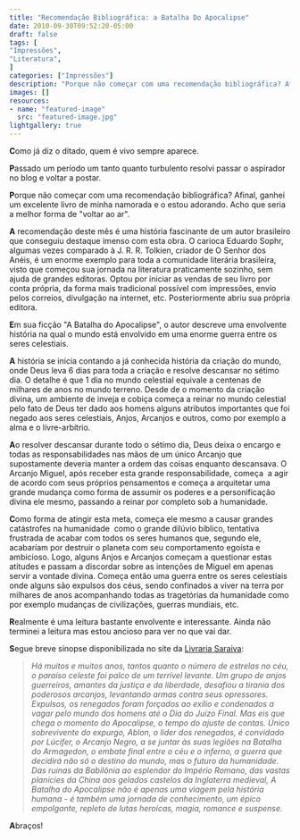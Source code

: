 ```yaml
---
title: "Recomendação Bibliográfica: a Batalha Do Apocalipse"
date: 2010-09-30T09:52:20-05:00
draft: false
tags: [
"Impressões",
"Literatura",
]
categories: ["Impressões"]
description: "Porque não começar com uma recomendação bibliográfica? Afinal, ganhei um excelente livro de minha namorada e o estou adorando. Acho que seria a melhor forma de voltar ao ar."
images: []
resources:
- name: "featured-image"
  src: "featured-image.jpg"
lightgallery: true
---
```

**C**omo já diz o ditado, quem é vivo sempre aparece.

**P**assado um período um tanto quanto turbulento resolvi passar o aspirador no blog e voltar a postar.

<!--more-->

**P**orque não começar com uma recomendação bibliográfica? Afinal, ganhei um excelente livro de minha namorada e o estou adorando. Acho que seria a melhor forma de "voltar ao ar".

**A** recomendação deste mês é uma história fascinante de um autor brasileiro que conseguiu destaque imenso com esta obra. O carioca Eduardo Sophr, algumas vezes comparado à J. R. R. Tolkien, criador de O Senhor dos Anéis, é um enorme exemplo para toda a comunidade literária brasileira, visto que começou sua jornada na literatura praticamente sozinho, sem ajuda de grandes editoras. Optou por iniciar as vendas de seu livro por conta própria, da forma mais tradicional possível com impressões, envio pelos correios, divulgação na internet, etc. Posteriormente abriu sua própria editora.

**E**m sua ficção "A Batalha do Apocalipse", o autor descreve uma envolvente história na qual o mundo está envolvido em uma enorme guerra entre os seres celestiais.

**A** história se inicia contando a já conhecida história da criação do mundo, onde Deus leva 6 dias para toda a criação e resolve descansar no sétimo dia. O detalhe é que 1 dia no mundo celestial equivale a centenas de milhares de anos no mundo terreno. Desde de o momento da criação divina, um ambiente de inveja e cobiça começa a reinar no mundo celestial pelo fato de Deus ter dado aos homens alguns atributos importantes que foi negado aos seres celestiais, Anjos, Arcanjos e outros, como por exemplo a alma e o lívre-arbítrio.

**A**o resolver descansar durante todo o sétimo dia, Deus deixa o encargo e todas as responsabilidades nas mãos de um único Arcanjo que supostamente deveria manter a ordem das coisas enquanto descansava. O Arcanjo Miguel, após receber esta grande responsabilidade, começa  a agir de acordo com seus próprios pensamentos e começa a arquitetar uma grande mudança como forma de assumir os poderes e a personificação divina ele mesmo, passando a reinar por completo sob a humanidade.

**C**omo forma de atingir esta meta, começa ele mesmo a causar grandes catástrofes na humanidade  como o grande dilúvio bíblico, tentativa frustrada de acabar com todos os seres humanos que, segundo ele, acabaríam por destruir o planeta com seu comportamento egoísta e ambicioso. Logo, alguns Anjos e Arcanjos começam a questionar estas atitudes e passam a discordar sobre as intenções de Miguel em apenas servir a vontade divina. Começa então uma guerra entre os seres celestiais onde alguns são expulsos dos céus, sendo confinados a viver na terra por milhares de anos acompanhando todas as tragetórias da humanidade como por exemplo mudanças de civilizações, guerras mundiais, etc.

**R**ealmente é uma leitura bastante envolvente e interessante. Ainda não terminei a leitura mas estou ancioso para ver no que vai dar.

**S**egue breve sinopse disponibilizada no site da [Livraria Saraiva](https://www.livrariasaraiva.com.br/produto/3047055/a-batalha-do-apocalipse-da-queda-dos-anjos-ao-crepusculo-do-mundo/?ID=C94920877DA091E09270F0917):

> _Há muitos e muitos anos, tantos quanto o número de estrelas no céu, o  paraíso celeste foi palco de um terrível levante. Um grupo de anjos  guerreiros,  amantes da justiça e da liberdade, desafiou a tirania dos poderosos  arcanjos, levantando armas contra seus opressores. Expulsos, os  renegados foram  forçados ao exílio e condenados a vagar pelo mundo dos homens até o Dia  do Juízo Final. Mas eis que chega o momento do Apocalipse, o tempo do  ajuste  de contas. Único sobrevivente do expurgo, Ablon, o líder dos renegados, é  convidado por Lúcifer, o Arcanjo Negro, a se juntar às suas legiões na  Batalha do Armagedon, o embate final entre o céu e o inferno, a guerra  que decidirá não só o destino do mundo, mas o futuro da humanidade. Das  ruínas  da Babilônia ao esplendor do Império Romano, das vastas planícies da  China aos gelados castelos da Inglaterra medieval, A Batalha do  Apocalipse não é  apenas uma viagem pela história humana - é também uma jornada de  conhecimento, um épico empolgante, repleto de lutas heroicas, magia,  romance e  suspense._

**A**braços!
